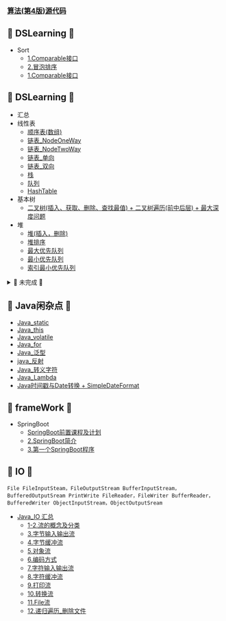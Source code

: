 ### [算法(第4版)源代码](https://algs4.cs.princeton.edu/code/)

## &#127800; DSLearning &#127800;
- Sort
	- [1.Comparable接口](Sort/1.Comparable接口.md)
	- [2.冒泡排序](Sort/2.BubbleSort.md)
	- [1.Comparable接口](Sort/1.Comparable接口.md)


## &#127800; DSLearning &#127800;
- 汇总
- 线性表
	- [顺序表(数组)](DS_Linear/SequenceList.md)
	- [链表_NodeOneWay](DS_Linear/Node_OneWay.md)
	- [链表_NodeTwoWay](DS_Linear/Node_TwoWay.md)
	- [链表_单向](DS_Linear/LinkList_OneWay.md)
	- [链表_双向](DS_Linear/LinkList_TwoWay.md)
	- [栈](DS_Linear/Stack.md)
	- [队列](DS_Linear/Queue.md)
	- [HashTable](DS_HashTable/HashTable.md)
- 基本树
	- [二叉树(插入、获取、删除、查找最值) + 二叉树遍历(前中后层) + 最大深度问题](DS_Tree/BinaryTree.md)
- 堆
	- [堆(插入，删除)](DS_Heap/Heap.md)
	- [堆排序](DS_Heap/HeapSort.md)
	- [最大优先队列](DS_Priority/MaxPriorityQueue.md)
	- [最小优先队列](DS_Priority/MinPriorityQueue.md)
	- [索引最小优先队列](DS_Priority/IndexMinPriorityQueue.md)

<details>
<summary> &#127809; 未完成 &#127809; </summary>
  
```
- 高级树
	- [查找树]()
	- [红黑树]()
	- [B-树]()
	- [B+树]()
	- [并查集]()
- 图
	- [图(无向图实现)](DS_graph/gragh.md)
	- [图的深度优先搜索]()
	- [图的广度优先搜索]()
	- [图的路径查找]()
	- [有向图实现]()
	- [拓扑排序]()
	- [加权无向图]()
	- [最小生成树]()
	- [prim算法]()
	- [kruskal算法]()
	- [加权有向图]()
	- [最短路径(Dijkstra)]()
```
</details>


## &#127800; Java闲杂点 &#127800;

- [Java_static](Java_零碎/Java_static.md)
- [Java_this](Java_零碎/Java_this.md)
- [Java_volatile](Java_零碎/Java_volatile.md)
- [Java_for](Java_零碎/Java_for.md)
- [Java_泛型](Java_零碎/Java_泛型.md)
- [java_反射](Java_零碎/java_反射.md)
- [Java_转义字符](Java_零碎/Java_转义字符.md)
- [Java_Lambda](Java_零碎/Java_Lambda.md)
- [Java时间戳与Date转换 + SimpleDateFormat](Java_常用类/SimpleDateFormat_Date_DateStamp.md)
## &#127800; frameWork &#127800;

- SpringBoot
	- [SpringBoot前置课程及计划](frameWork/SpringBoot/1.SpringBoot前置课程及计划.md)
	- [2.SpringBoot简介](frameWork/SpringBoot/2.SpringBoot简介.md)
	- [3.第一个SpringBoot程序](frameWork/SpringBoot/3.第一个SpringBoot程序.md)

## &#127800; IO &#127800;

```
File FileInputSteam，FileOutputStream BufferInputStream，BufferedOutputSream PrintWrite FileReader，FileWriter BufferReader，BufferedWriter ObjectInputStream，ObjectOutputSream
```
- [Java_IO 汇总](IO/Java_IO.md)
	- [1-2.流的概念及分类](IO/1-2.流的概念及分类.md)
	- [3.字节输入输出流](IO/3.字节输入输出流.md)
	- [4.字节缓冲流](IO/4.字节缓冲流.md)
	- [5.对象流](IO/5.对象流.md)
	- [6.编码方式](IO/6.编码方式.md)
	- [7.字符输入输出流](IO/7.字符输入输出流.md)
	- [8.字符缓冲流](IO/8.字符缓冲流.md)
	- [9.打印流](IO/9.打印流.md)
	- [10.转换流](IO/10.转换流.md)
	- [11.File流](IO/11.File流.md)
	- [12.递归遍历_删除文件](IO/12.递归遍历_删除文件.md)